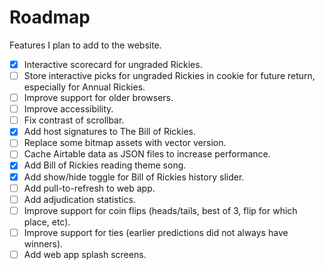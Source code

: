 # Roadmap

Features I plan to add to the website.

-   [x] Interactive scorecard for ungraded Rickies.
-   [ ] Store interactive picks for ungraded Rickies in cookie for future return, especially for Annual Rickies.
-   [ ] Improve support for older browsers.
-   [ ] Improve accessibility.
-   [ ] Fix contrast of scrollbar.
-   [x] Add host signatures to The Bill of Rickies.
-   [ ] Replace some bitmap assets with vector version.
-   [ ] Cache Airtable data as JSON files to increase performance.
-   [x] Add Bill of Rickies reading theme song.
-   [x] Add show/hide toggle for Bill of Rickies history slider.
-   [ ] Add pull-to-refresh to web app.
-   [ ] Add adjudication statistics.
-   [ ] Improve support for coin flips (heads/tails, best of 3, flip for which place, etc).
-   [ ] Improve support for ties (earlier predictions did not always have winners).
-   [ ] Add web app splash screens.
